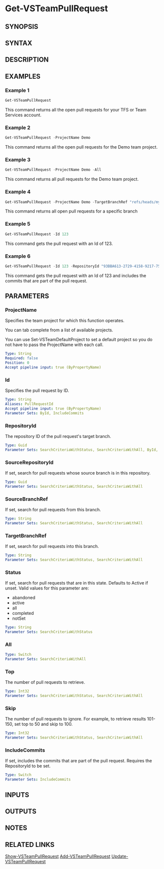 <!-- #include "./common/header.md" -->

# Get-VSTeamPullRequest

## SYNOPSIS

<!-- #include "./synopsis/Get-VSTeamPullRequest.md" -->

## SYNTAX

## DESCRIPTION

<!-- #include "./synopsis/Get-VSTeamPullRequest.md" -->

## EXAMPLES

### Example 1

```powershell
Get-VSTeamPullRequest
```

This command returns all the open pull requests for your TFS or Team Services account.

### Example 2

```powershell
Get-VSTeamPullRequest -ProjectName Demo
```

This command returns all the open pull requests for the Demo team project.

### Example 3

```powershell
Get-VSTeamPullRequest -ProjectName Demo -All
```

This command returns all pull requests for the Demo team project.

### Example 4

```powershell
Get-VSTeamPullRequest -ProjectName Demo -TargetBranchRef "refs/heads/mybranch"
```

This command returns all open pull requests for a specific branch

### Example 5

```powershell
Get-VSTeamPullRequest -Id 123
```

This command gets the pull request with an Id of 123.

### Example 6

```powershell
Get-VSTeamPullRequest -Id 123 -RepositoryId "93BBA613-2729-4158-9217-751E952AB4AF" -IncludeCommits
```

This command gets the pull request with an Id of 123 and includes the commits that are part of the pull request.

## PARAMETERS

### ProjectName

Specifies the team project for which this function operates.

You can tab complete from a list of available projects.

You can use Set-VSTeamDefaultProject to set a default project so
you do not have to pass the ProjectName with each call.

```yaml
Type: String
Required: false
Position: 0
Accept pipeline input: true (ByPropertyName)
```

### Id

Specifies the pull request by ID.

```yaml
Type: String
Aliases: PullRequestId
Accept pipeline input: true (ByPropertyName)
Parameter Sets: ById, IncludeCommits
```

### RepositoryId

The repository ID of the pull request's target branch.

```yaml
Type: Guid
Parameter Sets: SearchCriteriaWithStatus, SearchCriteriaWithAll, ById, IncludeCommits
```

### SourceRepositoryId

If set, search for pull requests whose source branch is in this repository.

```yaml
Type: Guid
Parameter Sets: SearchCriteriaWithStatus, SearchCriteriaWithAll
```

### SourceBranchRef

If set, search for pull requests from this branch.

```yaml
Type: String
Parameter Sets: SearchCriteriaWithStatus, SearchCriteriaWithAll
```

### TargetBranchRef

If set, search for pull requests into this branch.

```yaml
Type: String
Parameter Sets: SearchCriteriaWithStatus, SearchCriteriaWithAll
```

### Status

If set, search for pull requests that are in this state. Defaults to Active if unset. Valid values for this parameter are:

- abandoned
- active
- all
- completed
- notSet

```yaml
Type: String
Parameter Sets: SearchCriteriaWithStatus
```

### All

```yaml
Type: Switch
Parameter Sets: SearchCriteriaWithAll
```

### Top

The number of pull requests to retrieve.

```yaml
Type: Int32
Parameter Sets: SearchCriteriaWithStatus, SearchCriteriaWithAll
```

### Skip

The number of pull requests to ignore. For example, to retrieve results 101-150, set top to 50 and skip to 100.

```yaml
Type: Int32
Parameter Sets: SearchCriteriaWithStatus, SearchCriteriaWithAll
```

### IncludeCommits

If set, includes the commits that are part of the pull request. Requires the RepositoryId to be set.

```yaml
Type: Switch
Parameter Sets: IncludeCommits
```

<!-- #include "./params/projectName.md" -->

## INPUTS

## OUTPUTS

## NOTES

<!-- #include "./common/prerequisites.md" -->

## RELATED LINKS



[Show-VSTeamPullRequest](Show-VSTeamPullRequest.md)
[Add-VSTeamPullRequest](Add-VSTeamPullRequest.md)
[Update-VSTeamPullRequest](Update-VSTeamPullRequest.md)
